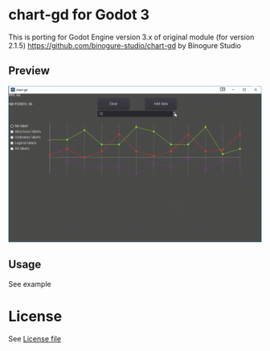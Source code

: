 # chart-gd for Godot 3

This is porting for Godot Engine version 3.x of original module (for version 2.1.5) https://github.com/binogure-studio/chart-gd by Binogure Studio

## Preview

![Demo](./assets/charts.gif "Example in Godot 3")

## Usage

See example

# License

See [License file](./LICENSE)

